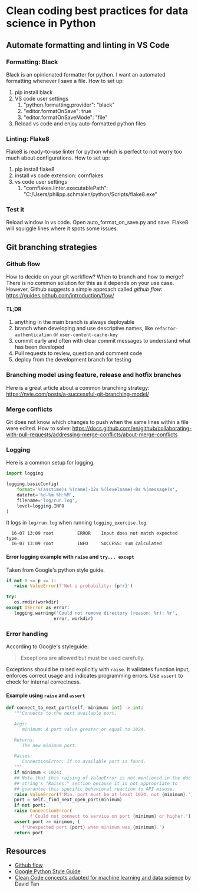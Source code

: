 # Clean coding best practices for data science in Python
## Automate formatting and linting in VS Code

### Formatting: Black

Black is an opinionated formatter for python. I want an automated formatting whenever I save a file. How to set up: 

1. pip install black
2. VS code user settings
   1. "python.formatting.provider": "black"
   2. "editor.formatOnSave": true
   3. "editor.formatOnSaveMode": "file"
3. Reload vs code and enjoy auto-formatted python files

### Linting: Flake8 

Flake8 is ready-to-use linter for python which is perfect to not worry too much about configurations. How to set up:

1. pip install flake8
2. install vs code extension: cornflakes
3. vs code user settings
   1. "cornflakes.linter.executablePath": "C:/Users/philipp.schmalen/python/Scripts/flake8.exe"

### Test it

Reload window in vs code. Open auto_format_on_save.py and save. Flake8 will squiggle lines where it spots some issues. 

## Git branching strategies

### Github flow

How to decide on your git workflow? When to branch and how to merge? There is no common solution for this as it depends on your use case. However, Github suggests a simple approach called *github flow*: https://guides.github.com/introduction/flow/

#### TL;DR

1. anything in the main branch is always deployable
2. branch when developing and use descriptive names, like `refactor-authentication` or `user-content-cache-key`
4. commit early and often with clear commit messages to understand what has been developed
5. Pull requests to review, question and comment code
6. deploy from the development branch for testing

### Branching model using feature, release and hotfix branches

Here is a great article about a common branching strategy: https://nvie.com/posts/a-successful-git-branching-model/

### Merge conflicts

Git does not know which changes to push when the same lines within a file were edited. How to solve: https://docs.github.com/en/github/collaborating-with-pull-requests/addressing-merge-conflicts/about-merge-conflicts

### Logging

Here is a common setup for logging. 

```python
import logging

logging.basicConfig(
    format='%(asctime)s %(name)-12s %(levelname)-8s %(message)s',
    datefmt='%d-%m %H:%M',
    filename='log/run.log',
    level=logging.INFO
)
```

It logs in `log/run.log` when running `logging_exercise.log`:

      16-07 13:09 root         ERROR    Input does not match expected type.
      16-07 13:09 root         INFO     SUCCESS: sum calculated

#### Error logging example with `raise` and `try... except`

Taken from Google's python style guide. 

```python
if not 0 <= p <= 1:
   raise ValueError(f'Not a probability: {p!r}')

try:
   os.rmdir(workdir)
except OSError as error:
   logging.warning('Could not remove directory (reason: %r): %r',
                  error, workdir)
```

### Error handling

According to Google's styleguide: 

> Exceptions are allowed but must be used carefully. 

Exceptions should be raised explicitly with `raise`. It validates function input, enforces correct usage and indicates programming errors. Use `assert` to check for internal correctness. 

#### Example using `raise` and `assert`

```python
def connect_to_next_port(self, minimum: int) -> int:
   """Connects to the next available port.

   Args:
      minimum: A port value greater or equal to 1024.

   Returns:
      The new minimum port.

   Raises:
      ConnectionError: If no available port is found.
   """
   if minimum < 1024:
   ## Note that this raising of ValueError is not mentioned in the doc
   ## string's "Raises:" section because it is not appropriate to
   ## guarantee this specific behavioral reaction to API misuse.
   raise ValueError(f'Min. port must be at least 1024, not {minimum}.')
   port = self._find_next_open_port(minimum)
   if not port:
   raise ConnectionError(
         f'Could not connect to service on port {minimum} or higher.')
   assert port >= minimum, (
      f'Unexpected port {port} when minimum was {minimum}.')
   return port
```




## Resources

* [Github flow](https://guides.github.com/introduction/flow/)
* [Google Python Style Guide](https://google.github.io/styleguide/pyguide.html#s3.10.2-error-messages)
* [Clean Code concepts adapted for machine learning and data science](https://github.com/davified/clean-code-ml) by David Tan